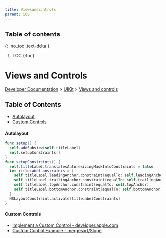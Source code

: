 ```yaml
---
title: Viewsandcontrols
parent: iOS
---
```


## Table of contents
{: .no_toc .text-delta }

1. TOC
{:toc}

<!--- Everything above this is generated --->

# Views and Controls

[Developer Documentation](https://developer.apple.com/documentation) >
[UIKit](https://developer.apple.com/documentation/uikit) >
[Views and controls](https://developer.apple.com/documentation/uikit/views_and_controls)

## Table of Contents
- [Autolayout](#autolayout)
- [Custom Controls](#custom-controls)

#### Autolayout

```swift
func setup() {
  self.addSubview(self.titleLabel)
  self.setupConstraints()
}
func setupConstraints() {
  self.titleLabel.translatesAutoresizingMaskIntoConstraints = false
  let titleLabelConstraints = [
    self.titleLabel.leadingAnchor.constraint(equalTo: self.leadingAnchor),
    self.titleLabel.trailingAnchor.constraint(equalTo: self.trailingAnchor),
    self.titleLabel.topAnchor.constraint(equalTo: self.topAnchor),
    self.titleLabel.bottomAnchor.constraint(equalTo: self.bottomAnchor)
  ]
  NSLayoutConstraint.activate(titleLabelConstraints)
}
```

#### Custom Controls
- [Implement a Custom Control - developer.apple.com](https://developer.apple.com/library/archive/referencelibrary/GettingStarted/DevelopiOSAppsSwift/ImplementingACustomControl.html)
- [Custom Control Example - mergesort/Slope](https://github.com/mergesort/Slope#lets-build-the-save-button-above)
